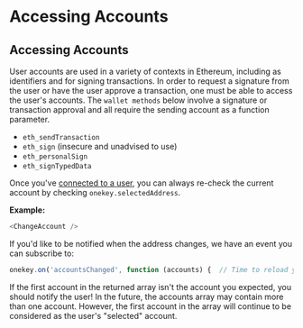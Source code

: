 # Accessing Accounts

## Accessing Accounts

User accounts are used in a variety of contexts in Ethereum, including as identifiers and for signing transactions. In order to request a signature from the user or have the user approve a transaction, one must be able to access the user's accounts. The `wallet methods` below involve a signature or transaction approval and all require the sending account as a function parameter.

* `eth_sendTransaction`
* `eth_sign` (insecure and unadvised to use)
* `eth_personalSign`
* `eth_signTypedData`

Once you've [connected to a user](getting-started.md), you can always re-check the current account by checking `onekey.selectedAddress`.

**Example:**

```javascript
<ChangeAccount />
```

If you'd like to be notified when the address changes, we have an event you can subscribe to:

```javascript
onekey.on('accountsChanged', function (accounts) {  // Time to reload your interface with accounts[0]!});
```

If the first account in the returned array isn't the account you expected, you should notify the user! In the future, the accounts array may contain more than one account. However, the first account in the array will continue to be considered as the user's "selected" account.
